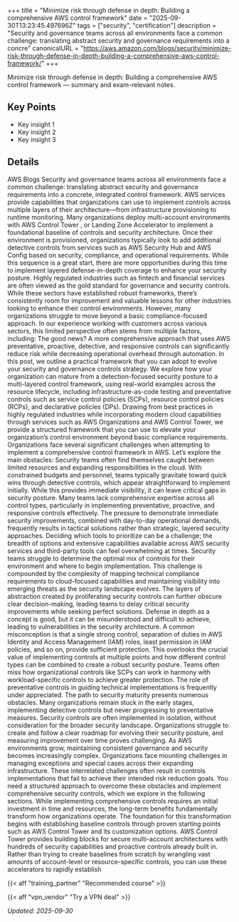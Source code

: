 +++
title = "Minimize risk through defense in depth: Building a comprehensive AWS control framework"
date = "2025-09-30T13:23:45.497696Z"
tags = ["security", "certification"]
description = "Security and governance teams across all environments face a common challenge: translating abstract security and governance requirements into a concre"
canonicalURL = "https://aws.amazon.com/blogs/security/minimize-risk-through-defense-in-depth-building-a-comprehensive-aws-control-framework/"
+++

Minimize risk through defense in depth: Building a comprehensive AWS control framework — summary and exam-relevant notes.

## Key Points
- Key insight 1
- Key insight 2
- Key insight 3

## Details
AWS Blogs Security and governance teams across all environments face a common challenge: translating abstract security and governance requirements into a concrete, integrated control framework. AWS services provide capabilities that organizations can use to implement controls across multiple layers of their architecture—from infrastructure provisioning to runtime monitoring. Many organizations deploy multi-account environments with AWS Control Tower , or Landing Zone Accelerator to implement a foundational baseline of controls and security architecture. Once their environment is provisioned, organizations typically look to add additional detective controls from services such as AWS Security Hub and AWS Config based on security, compliance, and operational requirements. While this sequence is a great start, there are more opportunities during this time to implement layered defense-in-depth coverage to enhance your security posture. Highly regulated industries such as fintech and financial services are often viewed as the gold standard for governance and security controls. While these sectors have established robust frameworks, there’s consistently room for improvement and valuable lessons for other industries looking to enhance their control environments. However, many organizations struggle to move beyond a basic compliance-focused approach. In our experience working with customers across various sectors, this limited perspective often stems from multiple factors, including: The good news? A more comprehensive approach that uses AWS preventative, proactive, detective, and responsive controls can significantly reduce risk while decreasing operational overhead through automation. In this post, we outline a practical framework that you can adopt to evolve your security and governance controls strategy. We explore how your organization can mature from a detection-focused security posture to a multi-layered control framework, using real-world examples across the resource lifecycle, including infrastructure-as-code testing and preventative controls such as service control policies (SCPs), resource control policies (RCPs), and declarative policies (DPs). Drawing from best practices in highly regulated industries while incorporating modern cloud capabilities through services such as AWS Organizations and AWS Control Tower, we provide a structured framework that you can use to elevate your organization’s control environment beyond basic compliance requirements. Organizations face several significant challenges when attempting to implement a comprehensive control framework in AWS. Let’s explore the main obstacles: Security teams often find themselves caught between limited resources and expanding responsibilities in the cloud. With constrained budgets and personnel, teams typically gravitate toward quick wins through detective controls, which appear straightforward to implement initially. While this provides immediate visibility, it can leave critical gaps in security posture. Many teams lack comprehensive expertise across all control types, particularly in implementing preventative, proactive, and responsive controls effectively. The pressure to demonstrate immediate security improvements, combined with day-to-day operational demands, frequently results in tactical solutions rather than strategic, layered security approaches. Deciding which tools to prioritize can be a challenge; the breadth of options and extensive capabilities available across AWS security services and third-party tools can feel overwhelming at times. Security teams struggle to determine the optimal mix of controls for their environment and where to begin implementation. This challenge is compounded by the complexity of mapping technical compliance requirements to cloud-focused capabilities and maintaining visibility into emerging threats as the security landscape evolves. The layers of abstraction created by proliferating security controls can further obscure clear decision-making, leading teams to delay critical security improvements while seeking perfect solutions. Defense in depth as a concept is good, but it can be misunderstood and difficult to achieve, leading to vulnerabilities in the security architecture. A common misconception is that a single strong control, separation of duties in AWS Identity and Access Management (IAM) roles, least permission in IAM policies, and so on, provide sufficient protection. This overlooks the crucial value of implementing controls at multiple points and how different control types can be combined to create a robust security posture. Teams often miss how organizational controls like SCPs can work in harmony with workload-specific controls to achieve greater protection. The role of preventative controls in guiding technical implementations is frequently under appreciated. The path to security maturity presents numerous obstacles. Many organizations remain stuck in the early stages, implementing detective controls but never progressing to preventative measures. Security controls are often implemented in isolation, without consideration for the broader security landscape. Organizations struggle to create and follow a clear roadmap for evolving their security posture, and measuring improvement over time proves challenging. As AWS environments grow, maintaining consistent governance and security becomes increasingly complex. Organizations face mounting challenges in managing exceptions and special cases across their expanding infrastructure. These interrelated challenges often result in controls implementations that fail to achieve their intended risk reduction goals. You need a structured approach to overcome these obstacles and implement comprehensive security controls, which we explore in the following sections. While implementing comprehensive controls requires an initial investment in time and resources, the long-term benefits fundamentally transform how organizations operate. The foundation for this transformation begins with establishing baseline controls through proven starting points such as AWS Control Tower and its customization options. AWS Control Tower provides building blocks for secure multi-account architectures with hundreds of security capabilities and proactive controls already built in. Rather than trying to create baselines from scratch by wrangling vast amounts of account-level or resource-specific controls, you can use these accelerators to rapidly establish



{{< aff "training_partner" "Recommended course" >}}

{{< aff "vpn_vendor" "Try a VPN deal" >}}

*Updated: 2025-09-30*